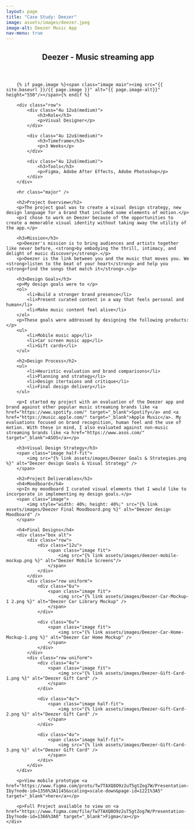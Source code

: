 ```yaml
---
layout: page
title: "Case Study: Deezer"
image: assets/images/deezer.jpeg
image-alt: Deezer Music App
nav-menu: true
---
```


<!-- Main -->
<div id="main" class="alt">

<!-- One -->
<section id="one">
    <div class="inner">
        <header class="major">
            <h1>Deezer - Music streaming app</h1>
        </header>

        {% if page.image %}<span class="image main"><img src="{{ site.baseurl }}/{{ page.image }}" alt="{{ page.image-alt}}" height="550"/></span>{% endif %}

        <div class="row">
            <div class="4u 12u$(medium)">
                <h3>Role</h3>
                <p>Visual Designer</p>
            </div>

            <div class="4u 12u$(medium)">
                <h3>Timeframe</h3>
                <p>3 Weeks</p>
            </div>

            <div class="4u 12u$(medium)">
                <h3>Tools</h3>
                <p>Figma, Adobe After Effects, Adobe Photoshop</p>
            </div>
        </div>

        <hr class="major" />
    
        <h2>Project Overview</h2>
        <p>The project goal was to create a visual design strategy, new design language for a brand that included some elements of motion.</p>
        <p>I chose to work on Deezer because of the opportunities to create a memorable visual identity without taking away the utility of the app.</p>

        <h3>Mission</h3>
        <p>Deezer's mission is to bring audiences and artists together like never before, <strong>by embodying the thrill, intimacy, and delight of music discovery</strong>.</p>
        <p>Deezer is the link between you and the music that moves you. We <strong>listen to the beat of your heart</strong> and help you <strong>find the songs that match it</strong>.</p>

        <h3>Design Goals</h3>
        <p>My design goals were to </p>
        <ol>
            <li>Build a stronger brand presence</li>
            <li>Present curated content in a way that feels personal and human</li>
            <li>Make music content feel alive</li>
        </ol>
        <p>These goals were addressed by designing the following products:</p>
        <ul>
            <li>Mobile music app</li>
            <li>Car screen music app</li>
            <li>Gift cards</li>
        </ul>

        <h2>Design Process</h2>
        <ul>
            <li>Heuristic evaluation and brand comparisons</li>
            <li>Planning and strategy</li>
            <li>Design itertaions and critique</li>
            <li>Final design delivery</li>
        </ul>

        <p>I started my project with an evaluation of the Deezer app and brand against other popular music streaming brands like <a href="https://www.spotify.com/" target="_blank">Spotify</a> and <a href="https://music.apple.com/" target="_blank">Apple Music</a>. My evaluations focused on brand recognition, human feel and the use of motion. With these in mind, I also evaluated against non-music streaming brands like <a href="https://www.asos.com/" target="_blank">ASOS</a></p>

        <h3>Visual Design Strategy</h3>
        <span class="image half-fit">
            <img src="{% link assets/images/Deezer Goals & Strategies.png %}" alt="Deezer design Goals & Visual Strategy" />
        </span>

        <h2>Project Deliverables</h2>
        <h4>Moodboard</h4>
        <p>In my moodboard I curated visual elements that I would like to incorporate in implementing my design goals.</p>
        <span class="image">
            <img style="width: 40%; height: 40%;" src="{% link assets/images/Deezer Final Moodboard.png %}" alt="Deezer design Moodboard" />
        </span>

        <h4>Final Designs</h4>
        <div class="box alt">
            <div class="row">
                <div class="12u">
                    <span class="image fit">
                        <img src="{% link assets/images/deezer-mobile-mockup.png %}" alt="Deezer Mobile Screens"/>
                    </span>
                </div>
            </div>
            <div class="row uniform">
                <div class="6u">
                    <span class="image fit">
                        <img src="{% link assets/images/Deezer-Car-Mockup-1 2.png %}" alt="Deezer Car Library Mockup" />
                    </span>
                </div>

                <div class="6u">
                    <span class="image fit">
                        <img src="{% link assets/images/Deezer-Car-Home-Mockup-1.png %}" alt="Deezer Car Home Mockup" />
                    </span>
                </div>
            </div>
            <div class="row uniform">
                <div class="4u">
                    <span class="image fit">
                        <img src="{% link assets/images/Deezer-Gift-Card-1.png %}" alt="Deezer Gift Card" />
                    </span>
                </div>

                <div class="4u">
                    <span class="image half-fit">
                        <img src="{% link assets/images/Deezer-Gift-Card-2.png %}" alt="Deezer Gift Card" />
                    </span>
                </div>

                <div class="4u">
                    <span class="image half-fit">
                        <img src="{% link assets/images/Deezer-Gift-Card-3.png %}" alt="Deezer Gift Card" />
                    </span>
                </div>
            </div>
        </div>

        <p>View mobile prototype <a href="https://www.figma.com/proto/Tw7TAXQ8O9z2uT5gtZog7W/Presentation-Iby?node-id=1356%3A1145&scaling=scale-down&page-id=1221%3A5" target="_blank">here</a></p>

        <p>Full Project available to view on <a href="https://www.figma.com/file/Tw7TAXQ8O9z2uT5gtZog7W/Presentation-Iby?node-id=1366%3A0" target="_blank">Figma</a></p>
    </div>
</section>

</div>